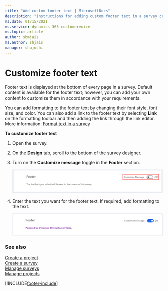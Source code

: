 ```yaml
---
title: "Add custom footer text | MicrosoftDocs"
description: "Instructions for adding custom footer text in a survey created with Dynamics 365 Customer Voice."
ms.date: 01/15/2021
ms.service: dynamics-365-customervoice
ms.topic: article
author: sbmjais
ms.author: shjais
manager: shujoshi
---
```


# Customize footer text

Footer text is displayed at the bottom of every page in a survey. Default content is available for the footer text; however, you can add your own content to customize them in accordance with your requirements.

You can add formatting to the footer text by changing their font style, font size, and color. You can also add a link to the footer text by selecting **Link** on the formatting toolbar and then adding the link through the link editor. More information: [Format text in a survey](survey-text-format.md)

**To customize footer text**

1. Open the survey.

2. On the **Design** tab, scroll to the bottom of the survey designer. 

3. Turn on the **Customize message** toggle in the **Footer** section.

    ![Turn on the customization of footer text](media/custom-footer-thank-you-off.png "Turn on the customization of footer text") 

4. Enter the text you want for the footer text. If required, add formatting to the text.

    ![Updated footer text](media/custom-footer-thank-you-on.png "Updated footer text")

### See also

[Create a project](create-project.md)<br>
[Create a survey](create-survey.md)<br>
[Manage surveys](manage-surveys.md)<br>
[Manage projects](manage-projects.md)


[!INCLUDE[footer-include](includes/footer-banner.md)]
